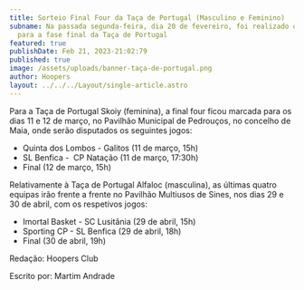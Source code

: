 ```yaml
---
title: Sorteio Final Four da Taça de Portugal (Masculino e Feminino)
subname: Na passada segunda-feira, dia 20 de fevereiro, foi realizado o sorteio
  para a fase final da Taça de Portugal
featured: true
publishDate: Feb 21, 2023-21:02:79
published: true
image: /assets/uploads/banner-taça-de-portugal.png
author: Hoopers
layout: ../../../Layout/single-article.astro
---
```

<!--StartFragment-->



Para a Taça de Portugal Skoiy (feminina), a final four ficou marcada para os dias 11 e 12 de março, no Pavilhão Municipal de Pedrouços, no concelho de Maia, onde serão disputados os seguintes jogos:



* Quinta dos Lombos - Galitos (11 de março, 15h)
* SL Benfica -  CP Natação (11 de março, 17:30h)
* Final (12 de março, 15h)



Relativamente à Taça de Portugal Alfaloc (masculina), as últimas quatro equipas irão frente a frente no Pavilhão Multiusos de Sines, nos dias 29 e 30 de abril, com os respetivos jogos:



* Imortal Basket - SC Lusitânia (29 de abril, 15h)
* Sporting CP - SL Benfica (29 de abril, 18h)
* Final (30 de abril, 19h)



Redação: Hoopers Club



Escrito por: Martim Andrade



<!--EndFragment-->